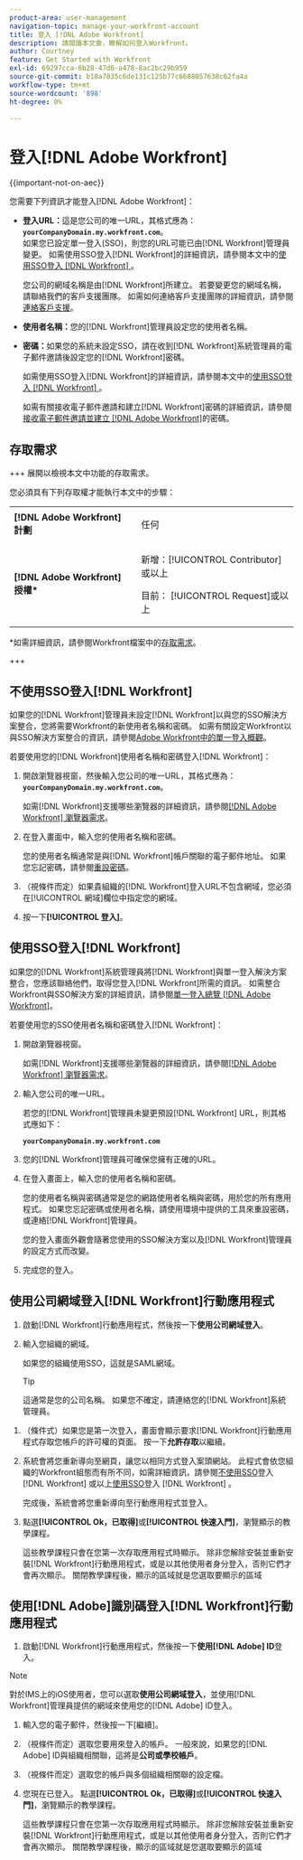 ```yaml
---
product-area: user-management
navigation-topic: manage-your-workfront-account
title: 登入 [!DNL Adobe Workfront]
description: 請閱讀本文章，瞭解如何登入Workfront。
author: Courtney
feature: Get Started with Workfront
exl-id: 69297cca-6b28-47d6-a478-8ac2bc29b959
source-git-commit: b18a7835c6de131c125b77c6688057638c62fa4a
workflow-type: tm+mt
source-wordcount: '898'
ht-degree: 0%

---
```


# 登入[!DNL Adobe Workfront]

<!--Audited: 2024-->

{{important-not-on-aec}}

您需要下列資訊才能登入[!DNL Adobe Workfront]：

* **登入URL：**&#x200B;這是您公司的唯一URL，其格式應為： **`yourCompanyDomain.my.workfront.com`**。\
   如果您已設定單一登入(SSO)，則您的URL可能已由[!DNL Workfront]管理員變更。 如需使用SSO登入[!DNL Workfront]的詳細資訊，請參閱本文中的[使用SSO登入 [!DNL Workfront] ](#log-in-to-workfront-with-sso)。

  您公司的網域名稱是由[!DNL Workfront]所建立。 若要變更您的網域名稱，請聯絡我們的客戶支援團隊。 如需如何連絡客戶支援團隊的詳細資訊，請參閱[連絡客戶支援](../../../workfront-basics/tips-tricks-and-troubleshooting/contact-customer-support.md)。

* **使用者名稱：**&#x200B;您的[!DNL Workfront]管理員設定您的使用者名稱。
* **密碼：**&#x200B;如果您的系統未設定SSO，請在收到[!DNL Workfront]系統管理員的電子郵件邀請後設定您的[!DNL Workfront]密碼。

  如需使用SSO登入[!DNL Workfront]的詳細資訊，請參閱本文中的[使用SSO登入 [!DNL Workfront] ](#log-in-to-workfront-with-sso)。

  如需有關接收電子郵件邀請和建立[!DNL Workfront]密碼的詳細資訊，請參閱[接收電子郵件邀請並建立 [!DNL Adobe Workfront]](../../../workfront-basics/manage-your-account-and-profile/managing-your-workfront-account/receive-email-invitations.md)的密碼。

## 存取需求

+++ 展開以檢視本文中功能的存取需求。

您必須具有下列存取權才能執行本文中的步驟：

<table style="table-layout:auto"> 
 <col> 
 </col> 
 <col> 
 </col> 
 <tbody> 
  <tr> 
   <td role="rowheader"><strong>[!DNL Adobe Workfront] 計劃</strong></td> 
   <td> <p>任何</p> </td> 
  </tr> 
  <tr> 
   <td role="rowheader"><strong>[!DNL Adobe Workfront] 授權*</strong></td> 
   <td> 
   <p>新增：[!UICONTROL Contributor]或以上</p>
   <p>目前： [!UICONTROL Request]或以上</p> </td> 
  </tr> 
 </tbody> 
</table>

*如需詳細資訊，請參閱Workfront檔案中的[存取需求](/help/quicksilver/administration-and-setup/add-users/access-levels-and-object-permissions/access-level-requirements-in-documentation.md)。

+++

## 不使用SSO登入[!DNL Workfront]

如果您的[!DNL Workfront]管理員未設定[!DNL Workfront]以與您的SSO解決方案整合，您將需要Workfront的新使用者名稱和密碼。 如需有關設定Workfront以與SSO解決方案整合的資訊，請參閱[Adobe Workfront中的單一登入概觀](../../../administration-and-setup/add-users/single-sign-on/sso-in-workfront.md)。

若要使用您的[!DNL Workfront]使用者名稱和密碼登入[!DNL Workfront]：

1. 開啟瀏覽器視窗，然後輸入您公司的唯一URL，其格式應為： **`yourCompanyDomain.my.workfront.com`**。

   如需[!DNL Workfront]支援哪些瀏覽器的詳細資訊，請參閱[[!DNL Adobe Workfront] 瀏覽器需求](../../../workfront-basics/workfront-browser-requirements.md)。

1. 在登入畫面中，輸入您的使用者名稱和密碼。

   您的使用者名稱通常是與[!DNL Workfront]帳戶關聯的電子郵件地址。 如果您忘記密碼，請參閱[重設密碼](../../../workfront-basics/manage-your-account-and-profile/managing-your-workfront-account/reset-your-password.md)。

1. （視條件而定）如果貴組織的[!DNL Workfront]登入URL不包含網域，您必須在[!UICONTROL 網域]欄位中指定您的網域。
1. 按一下&#x200B;**[!UICONTROL 登入]**。

## 使用SSO登入[!DNL Workfront]

如果您的[!DNL Workfront]系統管理員將[!DNL Workfront]與單一登入解決方案整合，您應該聯絡他們，取得您登入[!DNL Workfront]所需的資訊。 如需整合Workfront與SSO解決方案的詳細資訊，請參閱[單一登入總覽 [!DNL Adobe Workfront]](../../../administration-and-setup/add-users/single-sign-on/sso-in-workfront.md)。

若要使用您的SSO使用者名稱和密碼登入[!DNL Workfront]：

1. 開啟瀏覽器視窗。

   如需[!DNL Workfront]支援哪些瀏覽器的詳細資訊，請參閱[[!DNL Adobe Workfront] 瀏覽器需求](../../../workfront-basics/workfront-browser-requirements.md)。

1. 輸入您公司的唯一URL。

   若您的[!DNL Workfront]管理員未變更預設[!DNL Workfront] URL，則其格式應如下：

   **`yourCompanyDomain.my.workfront.com`**

1. 您的[!DNL Workfront]管理員可確保您擁有正確的URL。
1. 在登入畫面上，輸入您的使用者名稱和密碼。

   您的使用者名稱與密碼通常是您的網路使用者名稱與密碼，用於您的所有應用程式。 如果您忘記密碼或使用者名稱，請使用環境中提供的工具來重設密碼，或連絡[!DNL Workfront]管理員。

   您的登入畫面外觀會隨著您使用的SSO解決方案以及[!DNL Workfront]管理員的設定方式而改變。

1. 完成您的登入。

## 使用公司網域登入[!DNL Workfront]行動應用程式

1. 啟動[!DNL Workfront]行動應用程式，然後按一下&#x200B;**使用公司網域登入**。

1. 輸入您組織的網域。

   如果您的組織使用SSO，這就是SAML網域。

   >[!TIP]
   >
   >這通常是您的公司名稱。 如果您不確定，請連絡您的[!DNL Workfront]系統管理員。

<!--1. Specify the [!DNL Workfront] URL for your company or the link to your SAML authentication portal.

   The [!DNL Workfront] URL should display in the following format:
   **`yourDomain.my.workfront.com`**

   For example:

   **`swains.my.workfront.com`**

1. If you are logging in with you SAML credentials, follow the login steps from your SAML authentication portal.

   Your [!DNL Workfront] administrator must enable SAML 2.0 authentication with the [!DNL Workfront] web application in order to log in with your SAML credentials. For information about how to enable SAML 2.0, see the section [Configure [!DNL Adobe Workfront] with SAML 2.0](../../../administration-and-setup/add-users/single-sign-on/configure-workfront-saml-2.md#saml-with-workfront-web-app) in the article [Configure [!DNL Adobe Workfront] with SAML 2.0](../../../administration-and-setup/add-users/single-sign-on/configure-workfront-saml-2.md). If you cannot log in as described in this section, contact your Workfront administrator.

1. Tap **[!UICONTROL Continue in browser]**.
1. Specify the **[!UICONTROL Username]** of your [!DNL Workfront] account or SAML user.
1. Specify the **[!UICONTROL Password]** for your [!DNL Workfront] account or SAML user.-->

1. （條件式）如果您是第一次登入，畫面會顯示要求[!DNL Workfront]行動應用程式存取您帳戶的許可權的頁面。 按一下&#x200B;**允許存取**&#x200B;以繼續。

1. 系統會將您重新導向至網頁，讓您以相同方式登入案頭網站。 此程式會依您組織的Workfront組態而有所不同，如需詳細資訊，請參閱[不使用SSO](#log-in-to-workfront-without-sso)登入 [!DNL Workfront] 或以上[使用SSO](#log-in-to-workfront-with-sso)登入 [!DNL Workfront] 。

   完成後，系統會將您重新導向至行動應用程式並登入。

1. 點選&#x200B;**[!UICONTROL Ok，已取得]**&#x200B;或&#x200B;**[!UICONTROL 快速入門]**，瀏覽顯示的教學課程。

   這些教學課程只會在您第一次存取應用程式時顯示。 除非您解除安裝並重新安裝[!DNL Workfront]行動應用程式，或是以其他使用者身分登入，否則它們才會再次顯示。 關閉教學課程後，顯示的區域就是您選取要顯示的區域

## 使用[!DNL Adobe]識別碼登入[!DNL Workfront]行動應用程式

1. 啟動[!DNL Workfront]行動應用程式，然後按一下&#x200B;**使用[!DNL Adobe] ID**&#x200B;登入。

>[!NOTE]
>
>對於IMS上的iOS使用者，您可以選取&#x200B;**使用公司網域登入**，並使用[!DNL Workfront]管理員提供的網域來使用您的[!DNL Adobe] ID登入。

1. 輸入您的電子郵件，然後按一下[繼續]。**&#x200B;**

1. （視條件而定）選取您要用來登入的帳戶。 一般來說，如果您的[!DNL Adobe] ID與組織相關聯，這將是&#x200B;**公司或學校帳戶**。

1. （視條件而定）選取您的帳戶與多個組織相關聯的設定檔。

1. 您現在已登入。 點選&#x200B;**[!UICONTROL Ok，已取得]**&#x200B;或&#x200B;**[!UICONTROL 快速入門]**，瀏覽顯示的教學課程。

   這些教學課程只會在您第一次存取應用程式時顯示。 除非您解除安裝並重新安裝[!DNL Workfront]行動應用程式，或是以其他使用者身分登入，否則它們才會再次顯示。 關閉教學課程後，顯示的區域就是您選取要顯示的區域
